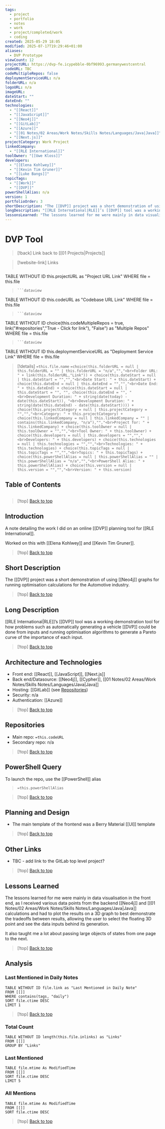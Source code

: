 ```yaml
---
tags:
  - project
  - portfolio
  - notes
  - work
  - project/completed/work
  - coding
created: 2025-05-29 18:05
modified: 2025-07-17T19:29:46+01:00
aliases:
  - DVP Prototype
viewCount: 12
projectURL: https://dvp-fe.icypebble-0bf96993.germanywestcentral
codeURL: TBC
codeMultipleRepos: false
deploymentServiceURL: n/a
folderURL: n/a
logoURL: n/a
imageURL: 
dateStart: ""
dateEnd: ""
technologies:
  - "[[React]]"
  - "[[JavaScript]]"
  - "[[Neo4j]]"
  - "[[GitLab]]"
  - "[[Azure]]"
  - "[[01 Notes/02 Areas/Work Notes/Skills Notes/Languages/Java|Java]]"
  - "[[Next.js]]"
projectCategory: Work Project
linkedCompany:
  - "[[RLE International]]"
toolOwner: "[[Uwe Kloss]]"
developers:
  - "[[Elena Kohlwey]]"
  - "[[Kevin Tim Gruner]]"
  - "[[Luke Bangs]]"
topicTags:
  - "[[Work]]"
  - "[[DVP]]"
powerShellAlias: n/a
version: 1
portfolioOrder: 3
shortDescription: "The [[DVP]] project was a short demonstration of using [[Neo4j]] graphs for running optimisation calculations for the Automotive industry."
longDescription: "[[RLE International|RLE]]’s [[DVP]] tool was a working demonstration tool for how problems such as automatically generating a vehicle [[DVP]] could be done from inputs and running optimisation algorithms to generate a Pareto curve of the importance of each input."
lessonsLearned: "The lessons learned for me were mainly in data visualisation in the front end, as I received various data points from the backend [[Neo4j]] and [[01 Notes/02 Areas/Work Notes/Skills Notes/Languages/Java|Java]] calculations and had to plot the results on a 3D graph to best demonstrate the tradeoffs between results, allowing the user to select the floating 3D point and see the data inputs behind its generation.\nIt also taught me a lot about passing large objects of states from one page to the next."
---
```

# DVP Tool

> [!back] Link back to [[01 Projects|Projects]]

>[!website-link] Links
> ```dataview
TABLE WITHOUT ID this.projectURL as "Project URL Link"
WHERE file = this.file
>```
>```dataview
TABLE WITHOUT ID this.codeURL as "Codebase URL Link"
WHERE file = this.file
>```
>```dataview
TABLE WITHOUT ID choice(this.codeMultipleRepos = true, link("#repositories","True - Click for link"), "False") as "Multiple Repos"
WHERE file = this.file
>```
>```dataview
TABLE WITHOUT ID this.deploymentServiceURL as "Deployment Service Link"
WHERE file = this.file

>[!details]  `=this.file.name`
>`=choice(this.folderURL = null | this.folderURL = "" | this.folderURL = "n/a","","<br>Folder URL: " + link(this.folderURL,"Link")) + choice(this.dateStart = null | this.dateStart = "","","<br>Date Start: " + this.dateStart) + choice(this.dateEnd = null | this.dateEnd = "","","<br>Date End: " + this.dateEnd) + choice(this.dateStart = null | this.dateStart = "", "", choice(this.dateEnd = "", "<br>Development Duration: " + string(date(today) - date(this.dateStart)), "<br>Development Duration: " + string(date(this.dateEnd) - date(this.dateStart)))) + choice(this.projectCategory = null | this.projectCategory = "","","<br>Category: " + this.projectCategory) + choice(this.linkedCompany = null | this.linkedCompany = "" | contains(this.linkedCompany, "n/a"),"","<br>Project for: " + this.linkedCompany) + choice(this.toolOwner = null | this.toolOwner = "","","<br>Tool Owner: " + this.toolOwner) + choice(this.developers = null | this.developers = "","","<br>Developers: " + this.developers) + choice(this.technologies = null | this.technologies = "","","<br>Technologies: " + this.technologies) + choice(this.topicTags = null | this.topicTags = "","","<br>Topics: " + this.topicTags) + choice(this.powerShellAlias = null | this.powerShellAlias = "" | this.powerShellAlias = "n/a","","<br>PowerShell Alias: " + this.powerShellAlias) + choice(this.version = null | this.version = "","","<br>Version: " + this.version)`

## Table of Contents

```table-of-contents
```

>[!top] [Back to top](#Table%20of%20Contents)

## Introduction

A note detailing the work I did on an online [[DVP]] planning tool for [[RLE International]].

Worked on this with [[Elena Kohlwey]] and [[Kevin Tim Gruner]].

>[!top] [Back to top](#Table%20of%20Contents)

## Short Description

The [[DVP]] project was a short demonstration of using [[Neo4j]] graphs for running optimisation calculations for the Automotive industry.

>[!top] [Back to top](#Table%20of%20Contents)

## Long Description

[[RLE International|RLE]]’s [[DVP]] tool was a working demonstration tool for how problems such as automatically generating a vehicle [[DVP]] could be done from inputs and running optimisation algorithms to generate a Pareto curve of the importance of each input.

>[!top] [Back to top](#Table%20of%20Contents)

## Architecture and Technologies

- Front end: [[React]], [[JavaScript]], [[Next.js]]
- Back end/Datasource: [[Neo4j]], [[Cypher]], [[01 Notes/02 Areas/Work Notes/Skills Notes/Languages/Java|Java]]
- Hosting: [[GitLab]] (see [Repositories](#repositories))
- Security: n/a
- Authentication: [[Azure]]

>[!top] [Back to top](#Table%20of%20Contents)

## Repositories

- Main repo: `=this.codeURL`
- Secondary repo: n/a

>[!top] [Back to top](#Table%20of%20Contents)

## PowerShell Query

To launch the repo, use the [[PowerShell]] alias 

> `=this.powerShellAlias`

>[!top] [Back to top](#Table%20of%20Contents)

## Planning and Design

- The main template of the frontend was a Berry Material [[UI]] template

>[!top] [Back to top](#Table%20of%20Contents)

## Other Links

- TBC - add link to the GitLab top level project?

>[!top] [Back to top](#Table%20of%20Contents)

## Lessons Learned

The lessons learned for me were mainly in data visualisation in the front end, as I received various data points from the backend [[Neo4j]] and [[01 Notes/02 Areas/Work Notes/Skills Notes/Languages/Java|Java]] calculations and had to plot the results on a 3D graph to best demonstrate the tradeoffs between results, allowing the user to select the floating 3D point and see the data inputs behind its generation.

It also taught me a lot about passing large objects of states from one page to the next.

>[!top] [Back to top](#Table%20of%20Contents)

## Analysis

### Last Mentioned in Daily Notes

```dataview
TABLE WITHOUT ID file.link as "Last Mentioned in Daily Note"
FROM [[]]
WHERE contains(tags, "daily")
SORT file.ctime DESC
LIMIT 1
```

>[!top] [Back to top](#Table%20of%20Contents)

### Total Count

```dataview
TABLE WITHOUT ID length(this.file.inlinks) as "Links"
FROM [[]]
GROUP BY "Links"
```

### Last Mentioned

```dataview
TABLE file.mtime As ModifiedTime
FROM [[]]
SORT file.ctime DESC
LIMIT 5
```

### All Mentions

```dataview
TABLE file.mtime As ModifiedTime
FROM [[]]
SORT file.ctime DESC
```

>[!top] [Back to top](#Table%20of%20Contents)